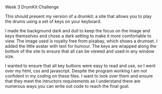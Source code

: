 Week 3 DrumKit Challenge

This should present my version of a drumkit; a site that allows you to play the drums using a set of keys on your keyboard.

I made the background dark and dull to keep the focus on the image and keys themselves and chose a dark setting to make it more comfortable to view. The image used is royalty free from pixabay, which shows a drumset. I added the little avatar with text for humour. The keys are wrapped along the bottom of the site to ensure that all can be viewed and used in any window size. 

I wanted to ensure that all key buttons were easy to read and use, so I went over my html, css and javascript. Despite the program working I am not confident in my coding on these files. I want to look over them and ensure that they meet the intructors requirements as I understand there are numerous ways you can write out code to reach the final goal.
